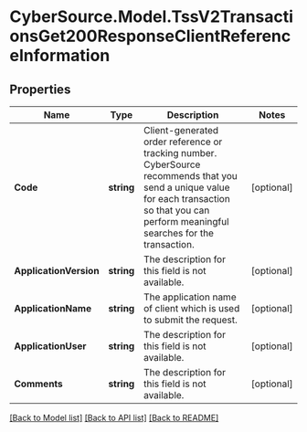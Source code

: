 # CyberSource.Model.TssV2TransactionsGet200ResponseClientReferenceInformation
## Properties

Name | Type | Description | Notes
------------ | ------------- | ------------- | -------------
**Code** | **string** | Client-generated order reference or tracking number. CyberSource recommends that you send a unique value for each transaction so that you can perform meaningful searches for the transaction.  | [optional] 
**ApplicationVersion** | **string** | The description for this field is not available. | [optional] 
**ApplicationName** | **string** | The application name of client which is used to submit the request. | [optional] 
**ApplicationUser** | **string** | The description for this field is not available. | [optional] 
**Comments** | **string** | The description for this field is not available. | [optional] 

[[Back to Model list]](../README.md#documentation-for-models) [[Back to API list]](../README.md#documentation-for-api-endpoints) [[Back to README]](../README.md)


